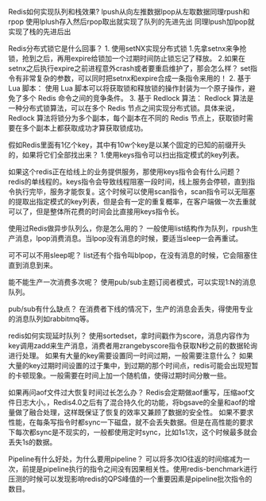 Redis如何实现队列和栈效果?
	lpush从向左推数据lpop从左取数据同理rpush和rpop
	使用lplush存入然后rpop取出就实现了队列的先进先出
	同理lpush加lpop就实现了栈的先进后出

Redis分布式锁它是什么回事？
	1. 使用setNX实现分布式锁
		1.先拿setnx来争抢锁，抢到之后，再用expire给锁加一个过期时间防止锁忘记了释放。
		2.如果在setnx之后执行expire之前进程意外crash或者要重启维护了，那会怎么样？
		set指令有非常复杂的参数，可以同时把setnx和expire合成一条指令来用的！
	2. 基于 Lua 脚本：
		使用 Lua 脚本可以将获取锁和释放锁的操作封装为一个原子操作，避免了多个 Redis 命令之间的竞争条件。
	3. 基于 Redlock 算法：
		Redlock 算法是一种分布式锁算法，可以在多个 Redis 节点之间实现分布式锁。具体来说，Redlock 算法将锁分为多个副本，每个副本在不同的 Redis 节点上，获取锁时需要在多个副本上都获取成功才算获取锁成功。

假如Redis里面有1亿个key，其中有10w个key是以某个固定的已知的前缀开头的，如果将它们全部找出来？
	1.使用keys指令可以扫出指定模式的key列表。
	
如果这个redis正在给线上的业务提供服务，那使用keys指令会有什么问题？
	redis的单线程的。keys指令会导致线程阻塞一段时间，线上服务会停顿，直到指令执行完毕，服务才能恢复。这个时候可以使用scan指令，scan指令可以无阻塞的提取出指定模式的key列表，但是会有一定的重复概率，在客户端做一次去重就可以了，但是整体所花费的时间会比直接用keys指令长。

使用过Redis做异步队列么，你是怎么用的？
	一般使用list结构作为队列，rpush生产消息，lpop消费消息。当lpop没有消息的时候，要适当sleep一会再重试。

可不可以不用sleep呢？
	list还有个指令叫blpop，在没有消息的时候，它会阻塞住直到消息到来。

能不能生产一次消费多次呢？
	使用pub/sub主题订阅者模式，可以实现1:N的消息队列。

pub/sub有什么缺点？
	在消费者下线的情况下，生产的消息会丢失，得使用专业的消息队列如rabbitmq等。

redis如何实现延时队列？
	使用sortedset，拿时间戳作为score，消息内容作为key调用zadd来生产消息，消费者用zrangebyscore指令获取N秒之前的数据轮询进行处理。
	如果有大量的key需要设置同一时间过期，一般需要注意什么？
	如果大量的key过期时间设置的过于集中，到过期的那个时间点，redis可能会出现短暂的卡顿现象。一般需要在时间上加一个随机值，使得过期时间分散一些。

如果再问aof文件过大恢复时间过长怎么办？
	Redis会定期做aof重写，压缩aof文件日志大小。，Redis4.0之后有了混合持久化的功能，将bgsave的全量和aof的增量做了融合处理，这样既保证了恢复的效率又兼顾了数据的安全性。
	如果不要求性能，在每条写指令时都sync一下磁盘，就不会丢失数据。但是在高性能的要求下每次都sync是不现实的，一般都使用定时sync，比如1s1次，这个时候最多就会丢失1s的数据。

Pipeline有什么好处，为什么要用pipeline？
	可以将多次IO往返的时间缩减为一次，前提是pipeline执行的指令之间没有因果相关性。使用redis-benchmark进行压测的时候可以发现影响redis的QPS峰值的一个重要因素是pipeline批次指令的数目。
